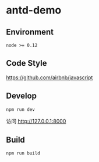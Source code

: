 # antd-demo

## Environment

```
node >= 0.12
```

## Code Style

https://github.com/airbnb/javascript

## Develop

```
npm run dev
```

访问 http://127.0.0.1:8000 

## Build

```
npm run build
```
